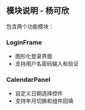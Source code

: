## 模块说明 - 杨可欣

包含两个功能模块：

### LoginFrame
- 图形化登录界面
- 支持用户名密码输入和验证

### CalendarPanel
- 自定义日期选择控件
- 支持年月切换和组件回填
